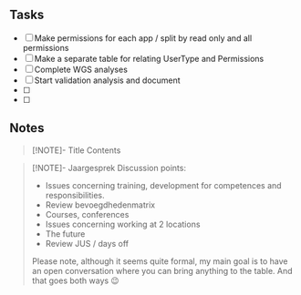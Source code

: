 ## Tasks
- [ ] Make permissions for each app / split by read only and all permissions
- [ ] Make a separate table for relating UserType and Permissions
- [ ] Complete WGS analyses
- [ ] Start validation analysis and document
- [ ] 
- [ ] 

## Notes

> [!NOTE]- Title
> Contents

 > [!NOTE]- Jaargesprek
> Discussion points:
> - Issues concerning training, development for competences and responsibilities.
> -  Review bevoegdhedenmatrix
> - Courses, conferences
> - Issues concerning working at 2 locations
> - The future
> - Review JUS / days off
> 
> Please note, although it seems quite formal, my main goal is to have an open conversation where you can bring anything to the table. And that goes both ways 😉